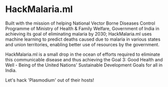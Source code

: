 # HackMalaria.ml

Built with the mission of helping National Vector Borne Diseases Control Programme of Ministry of Health & Family Welfare, Government of India in achieving its goal of eliminating malaria by 2030; HackMalaria.ml uses machine learning to predict deaths caused due to malaria in various states and union territories, enabling better use of resources by the government.

HackMalaria.ml is a small drop in the ocean of efforts required to eliminate this communicable disease and thus achieving the Goal 3: Good Health and Well - Being of the United Nations' Sustainable Development Goals for all in India.

Let's hack 'Plasmodium' out of their hosts!
